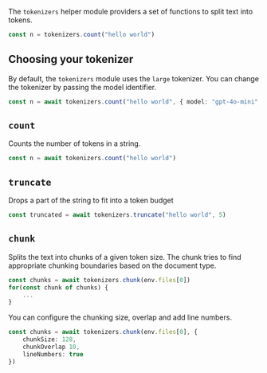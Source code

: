 
The `tokenizers` helper module providers a set of functions to split text into tokens.

```ts
const n = tokenizers.count("hello world")
```

## Choosing your tokenizer

By default, the `tokenizers` module uses the `large` tokenizer. You can change the tokenizer by passing the model identifier.

```ts 'model: "gpt-4o-mini"'
const n = await tokenizers.count("hello world", { model: "gpt-4o-mini" })
```

## `count`

Counts the number of tokens in a string.

```ts wrap
const n = await tokenizers.count("hello world")
```

## `truncate`

Drops a part of the string to fit into a token budget

```ts wrap
const truncated = await tokenizers.truncate("hello world", 5)
```

## `chunk`

Splits the text into chunks of a given token size. The chunk tries to find
appropriate chunking boundaries based on the document type.

```ts
const chunks = await tokenizers.chunk(env.files[0])
for(const chunk of chunks) {
    ...
}
```

You can configure the chunking size, overlap and add line numbers.

```ts wrap
const chunks = await tokenizers.chunk(env.files[0], {
    chunkSize: 128,
    chunkOverlap 10,
    lineNumbers: true
})
```
